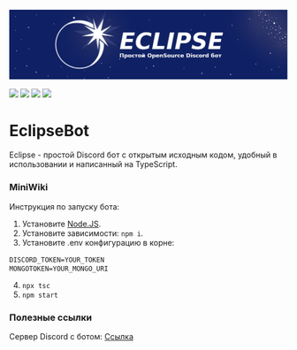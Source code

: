 ![Banner](./img/banner.png)
<p align="center">

<a href="https://discord.gg/PHuvYMrvdr"><img src="https://img.shields.io/discord/769184583123730432?color=7289da&logo=discord&logoColor=white"></a>
<img src="https://img.shields.io/badge/made%20by-NightDevs-blue.svg" >
<img src="https://img.shields.io/github/stars/Elektroplayer/eclipsebot.svg?style=flat">
<img src="https://img.shields.io/github/languages/top/Elektroplayer/eclipsebot.svg">
</p>

# EclipseBot
Eclipse - простой Discord бот с открытым исходным кодом, удобный в использовании и написанный на TypeScript.

### MiniWiki

Инструкция по запуску бота:
1. Установите [Node.JS](https://nodejs.org/ru/).
2. Установите зависимости: `npm i`.
3. Установите .env конфигурацию в корне:
```dotenv
DISCORD_TOKEN=YOUR_TOKEN
MONGOTOKEN=YOUR_MONGO_URI
```
4. `npx tsc`
5. `npm start`

### Полезные ссылки
Сервер Discord с ботом: [Ссылка](https://discord.gg/PHuvYMrvdr)
